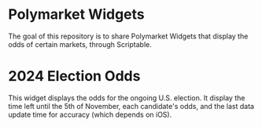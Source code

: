 # Polymarket Widgets
The goal of this repository is to share Polymarket Widgets that display the odds of certain markets, through Scriptable.

# 2024 Election Odds
This widget displays the odds for the ongoing U.S. election. It display the time left until the 5th of November, each candidate's odds, and the last data update time for accuracy (which depends on iOS).
